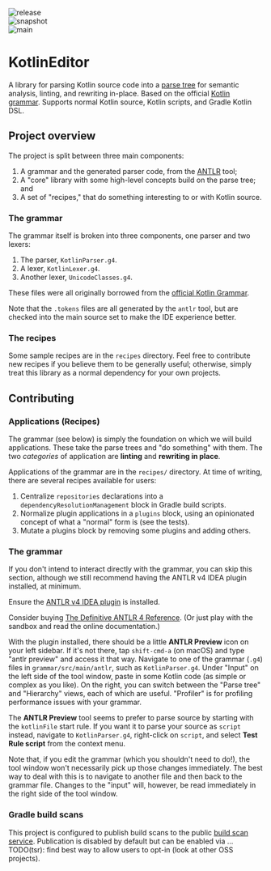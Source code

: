 ![release](https://img.shields.io/maven-central/v/app.cash.kotlin-editor/core?label=release&color=blue)  
![snapshot](https://img.shields.io/nexus/s/app.cash.kotlin-editor/core?server=https%3A%2F%2Foss.sonatype.org&label=snapshot)   
![main](https://github.com/cashapp/kotlin-editor/actions/workflows/push.yml/badge.svg)

# KotlinEditor

A library for parsing Kotlin source code into a [parse tree](https://en.wikipedia.org/wiki/Parse_tree) 
for semantic analysis, linting, and rewriting in-place. Based on the official 
[Kotlin grammar](https://kotlinlang.org/docs/reference/grammar.html). Supports normal Kotlin source,
Kotlin scripts, and Gradle Kotlin DSL.

## Project overview

The project is split between three main components:

1. A grammar and the generated parser code, from the [ANTLR](https://www.antlr.org/) tool; 
2. A "core" library with some high-level concepts build on the parse tree; and
3. A set of "recipes," that do something interesting to or with Kotlin source.

### The grammar

The grammar itself is broken into three components, one parser and two lexers:

1. The parser, `KotlinParser.g4`.
2. A lexer, `KotlinLexer.g4`.
3. Another lexer, `UnicodeClasses.g4`.

These files were all originally borrowed from the
[official Kotlin Grammar](https://kotlinlang.org/docs/reference/grammar.html).

Note that the `.tokens` files are all generated by the `antlr` tool, but are checked into the main
source set to make the IDE experience better.

### The recipes

Some sample recipes are in the `recipes` directory. Feel free to contribute new recipes if you 
believe them to be generally useful; otherwise, simply treat this library as a normal dependency for
your own projects.

## Contributing

### Applications (Recipes)

The grammar (see below) is simply the foundation on which we will build applications. These 
take the parse trees and "do something" with them. The two _categories_ of application are
**linting** and **rewriting in place**.

Applications of the grammar are in the `recipes/` directory. At time of writing, there are several
recipes available for users:

1. Centralize `repositories` declarations into a `dependencyResolutionManagement` block in Gradle
   build scripts.
2. Normalize plugin applications in a `plugins` block, using an opinionated concept of what a 
   "normal" form is (see the tests).
3. Mutate a plugins block by removing some plugins and adding others.

### The grammar

If you don't intend to interact directly with the grammar, you can skip this section, although we
still recommend having the ANTLR v4 IDEA plugin installed, at minimum.

Ensure the [ANTLR v4 IDEA plugin](https://plugins.jetbrains.com/plugin/7358-antlr-v4) is installed.

Consider buying
[The Definitive ANTLR 4 Reference](https://pragprog.com/titles/tpantlr2/the-definitive-antlr-4-reference/).
(Or just play with the sandbox and read the online documentation.)

With the plugin installed, there should be a little **ANTLR Preview** icon on your left sidebar. If
it's not there, tap `shift-cmd-a` (on macOS) and type "antlr preview" and access it that way.
Navigate to one of the grammar (`.g4`) files in `grammar/src/main/antlr`, such as `KotlinParser.g4`.
Under "Input" on the left side of the tool window, paste in some Kotlin code (as simple or complex
as you like). On the right, you can switch between the "Parse tree" and "Hierarchy" views,
each of which are useful. "Profiler" is for profiling performance issues with your grammar.

The **ANTLR Preview** tool seems to prefer to parse source by starting with the `kotlinFile` start 
rule. If you want it to parse your source as `script` instead, navigate to `KotlinParser.g4`, 
right-click on `script`, and select **Test Rule script** from the context menu.

Note that, if you edit the grammar (which you shouldn't need to do!), the tool window won't
necessarily pick up those changes immediately. The best way to deal with this is to navigate to
another file and then back to the grammar file. Changes to the "input" will, however, be read 
immediately in the right side of the tool window.

### Gradle build scans

This project is configured to publish build scans to the public 
[build scan service](https://scans.gradle.com/). Publication is disabled by default but can be 
enabled via ... TODO(tsr): find best way to allow users to opt-in (look at other OSS projects).
